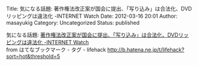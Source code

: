 Title: 気になる話題: 著作権法改正案が国会に提出、「写り込み」は合法化、DVDリッピングは違法化 -INTERNET Watch
Date: 2012-03-16 20:01
Author: masayukig
Category: Uncategorized
Status: published

気になる話題:
[著作権法改正案が国会に提出、「写り込み」は合法化、DVDリッピングは違法化
-INTERNET
Watch](http://internet.watch.impress.co.jp/docs/news/20120316_519448.html)  
from はてなブックマーク - タグ - lifehack
<http://b.hatena.ne.jp/t/lifehack?sort=hot&threshold=5>
